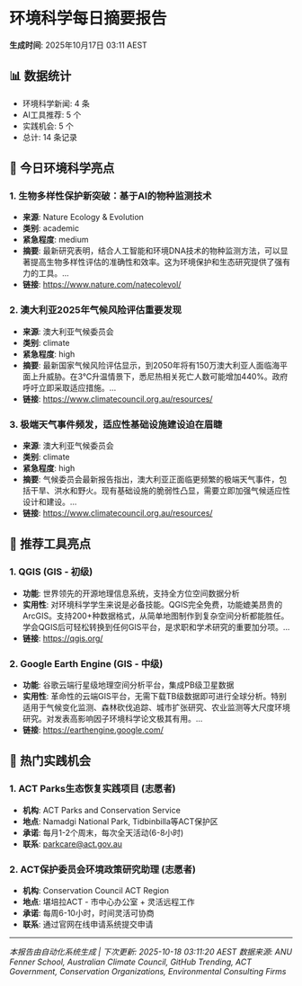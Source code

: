 # 环境科学每日摘要报告

**生成时间**: 2025年10月17日 03:11 AEST

## 📊 数据统计
- 环境科学新闻: 4 条
- AI工具推荐: 5 个  
- 实践机会: 5 个
- 总计: 14 条记录

## 🌳 今日环境科学亮点

### 1. 生物多样性保护新突破：基于AI的物种监测技术
- **来源**: Nature Ecology & Evolution
- **类别**: academic 
- **紧急程度**: medium
- **摘要**: 最新研究表明，结合人工智能和环境DNA技术的物种监测方法，可以显著提高生物多样性评估的准确性和效率。这为环境保护和生态研究提供了强有力的工具。...
- **链接**: https://www.nature.com/natecolevol/

### 2. 澳大利亚2025年气候风险评估重要发现
- **来源**: 澳大利亚气候委员会
- **类别**: climate 
- **紧急程度**: high
- **摘要**: 最新国家气候风险评估显示，到2050年将有150万澳大利亚人面临海平面上升威胁。在3°C升温情景下，悉尼热相关死亡人数可能增加440%。政府呼吁立即采取适应措施。...
- **链接**: https://www.climatecouncil.org.au/resources/

### 3. 极端天气事件频发，适应性基础设施建设迫在眉睫
- **来源**: 澳大利亚气候委员会
- **类别**: climate 
- **紧急程度**: high
- **摘要**: 气候委员会最新报告指出，澳大利亚正面临更频繁的极端天气事件，包括干旱、洪水和野火。现有基础设施的脆弱性凸显，需要立即加强气候适应性设计和建设。...
- **链接**: https://www.climatecouncil.org.au/resources/


## 🚀 推荐工具亮点

### 1. QGIS (GIS - 初级)
- **功能**: 世界领先的开源地理信息系统，支持全方位空间数据分析
- **实用性**: 对环境科学学生来说是必备技能。QGIS完全免费，功能媲美昂贵的ArcGIS。支持200+种数据格式，从简单地图制作到复杂空间分析都能胜任。学会QGIS后可轻松转换到任何GIS平台，是求职和学术研究的重要加分项。...
- **链接**: https://qgis.org/

### 2. Google Earth Engine (GIS - 中级)
- **功能**: 谷歌云端行星级地理空间分析平台，集成PB级卫星数据
- **实用性**: 革命性的云端GIS平台，无需下载TB级数据即可进行全球分析。特别适用于气候变化监测、森林砍伐追踪、城市扩张研究、农业监测等大尺度环境研究。对发表高影响因子环境科学论文极其有用。...
- **链接**: https://earthengine.google.com/


## 💼 热门实践机会

### 1. ACT Parks生态恢复实践项目 (志愿者)
- **机构**: ACT Parks and Conservation Service
- **地点**: Namadgi National Park, Tidbinbilla等ACT保护区
- **承诺**: 每月1-2个周末，每次全天活动(6-8小时)
- **联系**: parkcare@act.gov.au

### 2. ACT保护委员会环境政策研究助理 (志愿者)
- **机构**: Conservation Council ACT Region
- **地点**: 堪培拉ACT - 市中心办公室 + 灵活远程工作
- **承诺**: 每周6-10小时，时间灵活可协商
- **联系**: 通过官网在线申请系统提交申请


---
*本报告由自动化系统生成 | 下次更新: 2025-10-18 03:11:20 AEST*
*数据来源: ANU Fenner School, Australian Climate Council, GitHub Trending, ACT Government, Conservation Organizations, Environmental Consulting Firms*
